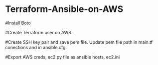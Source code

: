 # Terraform-Ansible-on-AWS


#Install Boto

#Create Terraform user on AWS.

#Create SSH key pair and save pem file. Update pem file path in main.tf conections and in ansible.cfg.

#Export AWS creds, ec2.py file as ansible hosts, ec2.ini


